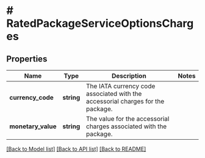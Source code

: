 # # RatedPackageServiceOptionsCharges

## Properties

Name | Type | Description | Notes
------------ | ------------- | ------------- | -------------
**currency_code** | **string** | The IATA currency code associated with the accessorial charges for the package. |
**monetary_value** | **string** | The value for the accessorial charges associated with the package. |

[[Back to Model list]](../../README.md#models) [[Back to API list]](../../README.md#endpoints) [[Back to README]](../../README.md)
